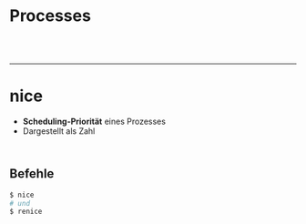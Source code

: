 <!-- .slide: class="chapter" -->
# Processes
<br/><br/>

----

<!-- .slide: class="bulletpoints bulletpoints-color" -->
# nice
* **Scheduling-Priorität** eines Prozesses
* Dargestellt als Zahl

## <br/>Befehle
```bash
$ nice
# und
$ renice
```